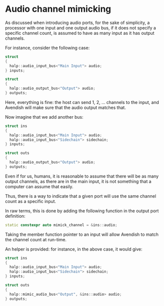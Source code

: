 # Audio channel mimicking

As discussed when introducing audio ports, for the sake of simplicity, a processor with one input and one output audio bus, if it does not specify a specific channel count, is assumed to have as many input as it has output channels.

For instance, consider the following case:

```cpp
struct
{
  halp::audio_input_bus<"Main Input"> audio;
} inputs;

struct
{
  halp::audio_output_bus<"Output"> audio;
} outputs;
```

Here, everything is fine: the host can send 1, 2, ... channels to the input, and Avendish will make sure that the audio output matches that.

Now imagine that we add another bus: 

```cpp
struct ins
{
  halp::audio_input_bus<"Main Input"> audio;
  halp::audio_input_bus<"Sidechain"> sidechain;
} inputs;

struct outs
{
  halp::audio_output_bus<"Output"> audio;
} outputs;
```

Even if for us, humans, it is reasonable to assume that there will be as many output channels, as there are in the main input, it is not something that a computer can assume that easily.

Thus, there is a way to indicate that a given port will use the same channel count as a specific input.

In raw terms, this is done by adding the following function in the output port definition:

```cpp
static constexpr auto mimick_channel = &ins::audio;
```

Taking the member function pointer to an input will allow Avendish to match the channel count at run-time.

An helper is provided: for instance, in the above case, it would give: 

```cpp
struct ins
{
  halp::audio_input_bus<"Main Input"> audio;
  halp::audio_input_bus<"Sidechain"> sidechain;
} inputs;

struct outs
{
  halp::mimic_audio_bus<"Output", &ins::audio> audio;
} outputs;
```
